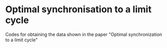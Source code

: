 # Optimal synchronisation to a limit cycle
Codes for obtaining the data shown in the paper "Optimal synchronization to a limit cycle"
